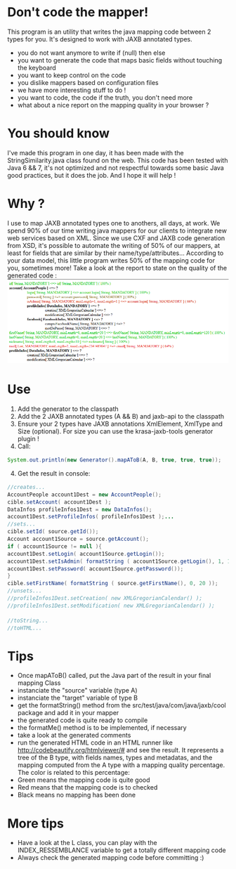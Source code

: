 # Don't code the mapper! 
This program is an utility that writes the java mapping code between 2 types for you. It's designed to work with JAXB annotated types.
- you do not want anymore to write if (null) then else
- you want to generate the code that maps basic fields without touching the keyboard
- you want to keep control on the code
- you dislike mappers based on configuration files
- we have more interesting stuff to do !
- you want to code, the code if the truth, you don't need more
- what about a nice report on the mapping quality in your browser ?

# You should know
I've made this program in one day, it has been made with the StringSimilarity.java class found on the web. This code has been tested with Java 6 && 7, it's not optimized and not respectful towards some basic Java good practices, but it does the job. And I hope it will help !

# Why ?
I use to map JAXB annotated types one to anothers, all days, at work. We spend 90% of our time writing java mappers for our clients to integrate new web services based on XML. Since we use CXF and JAXB code generation from XSD, it's possible to automate the writing of 50% of our mappers, at least for fields that are similar by their name/type/attributes...
According to your data model, this little program writes 50% of the mapping code for you, sometimes more! Take a look at the report to state on the quality of the generated code :
![alt text](https://github.com/gillesofraisse/dontCodeTheMapper/blob/master/generator/htmlReport.png "Sample")

# Use
1. Add the generator to the classpath
2. Add the 2 JAXB annotated types (A && B) and jaxb-api to the classpath
3. Ensure your 2 types have JAXB annotations XmlElement, XmlType and Size (optional). For size you can use the krasa-jaxb-tools generator plugin !
3. Call: 
```java
System.out.println(new Generator().mapAToB(A, B, true, true, true));
```
4. Get the result in console:
```java
//creates...
AccountPeople account1Dest = new AccountPeople();
cible.setAccount( account1Dest );
DataInfos profileInfos1Dest = new DataInfos();
account1Dest.setProfileInfos( profileInfos1Dest );...
//sets...
cible.setId( source.getId());
Account account1Source = source.getAccount();
if ( account1Source != null ){
account1Dest.setLogin( account1Source.getLogin());
account1Dest.setIsAdmin( formatString ( account1Source.getLogin(), 1, 1 ));
account1Dest.setPassword( account1Source.getPassword());
}
cible.setFirstName( formatString ( source.getFirstName(), 0, 20 ));
//unsets...
//profileInfos1Dest.setCreation( new XMLGregorianCalendar() );
//profileInfos1Dest.setModification( new XMLGregorianCalendar() );

//toString...
//toHTML... 
```

# Tips
* Once mapAToB() called, put the Java part of the result in your final mapping Class
* instanciate the "source" variable (type A)
* instanciate the "target" variable of type B
* get the formatString() method from the src/test/java/com/java/jaxb/cool package and add it in your mapper
* the generated code is quite ready to compile
* the formatMe() method is to be implemented, if necessary
* take a look at the generated comments
* run the generated HTML code in an HTML runner like http://codebeautify.org/htmlviewer/# and see the result. It represents a tree of the B type, with fields names, types and metadatas, and the mapping computed from the A type with a mapping quality percentage. The color is related to this percentage:
* Green means the mapping code is quite good
* Red means that the mapping code is to checked
* Black means no mapping has been done

# More tips
* Have a look at the L class, you can play with the INDEX_RESSEMBLANCE variable to get a totally different mapping code
* Always check the generated mapping code before committing :)



